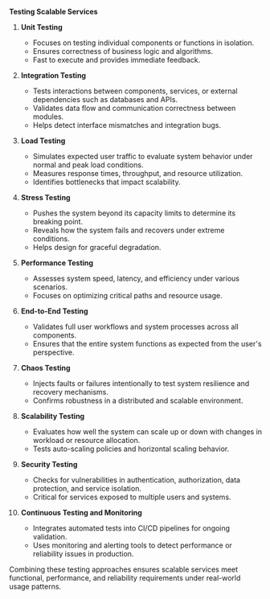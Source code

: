 **Testing Scalable Services**

1. **Unit Testing**

   * Focuses on testing individual components or functions in isolation.
   * Ensures correctness of business logic and algorithms.
   * Fast to execute and provides immediate feedback.

2. **Integration Testing**

   * Tests interactions between components, services, or external dependencies such as databases and APIs.
   * Validates data flow and communication correctness between modules.
   * Helps detect interface mismatches and integration bugs.

3. **Load Testing**

   * Simulates expected user traffic to evaluate system behavior under normal and peak load conditions.
   * Measures response times, throughput, and resource utilization.
   * Identifies bottlenecks that impact scalability.

4. **Stress Testing**

   * Pushes the system beyond its capacity limits to determine its breaking point.
   * Reveals how the system fails and recovers under extreme conditions.
   * Helps design for graceful degradation.

5. **Performance Testing**

   * Assesses system speed, latency, and efficiency under various scenarios.
   * Focuses on optimizing critical paths and resource usage.

6. **End-to-End Testing**

   * Validates full user workflows and system processes across all components.
   * Ensures that the entire system functions as expected from the user's perspective.

7. **Chaos Testing**

   * Injects faults or failures intentionally to test system resilience and recovery mechanisms.
   * Confirms robustness in a distributed and scalable environment.

8. **Scalability Testing**

   * Evaluates how well the system can scale up or down with changes in workload or resource allocation.
   * Tests auto-scaling policies and horizontal scaling behavior.

9. **Security Testing**

   * Checks for vulnerabilities in authentication, authorization, data protection, and service isolation.
   * Critical for services exposed to multiple users and systems.

10. **Continuous Testing and Monitoring**

    * Integrates automated tests into CI/CD pipelines for ongoing validation.
    * Uses monitoring and alerting tools to detect performance or reliability issues in production.

Combining these testing approaches ensures scalable services meet functional, performance, and reliability requirements under real-world usage patterns.
